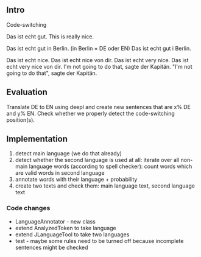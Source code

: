 
## Intro

Code-switching

Das ist echt gut.
This is really nice.

Das ist echt gut in Berlin.  (in Berlin = DE oder EN)
Das ist echt gut i Berlin.

Das ist echt nice.
Das ist echt nice von dir.
Das ist echt very nice.
Das ist echt very nice von dir.
I'm not going to do that, sagte der Kapitän.
"I'm not going to do that", sagte der Kapitän.


## Evaluation

Translate DE to EN using deepl and create new sentences that are x% DE and y% EN.
Check whether we properly detect the code-switching position(s).


## Implementation

1. detect main language (we do that already)
2. detect whether the second language is used at all:
   iterate over all non-main language words (according to spell checker): count words which are valid words in second language
3. annotate words with their language + probability
4. create two texts and check them: main language text, second language text

### Code changes

- LanguageAnnotator - new class
- extend AnalyzedToken to take language
- extend JLanguageTool to take two languages
- test - maybe some rules need to be turned off because incomplete sentences might be checked
